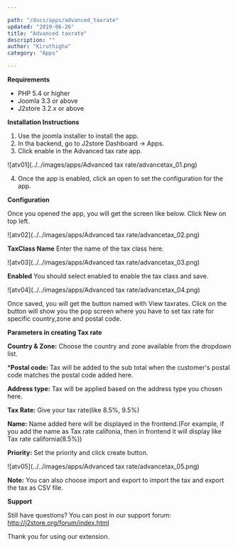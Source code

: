 ```yaml
---

path: "/docs/apps/advanced_taxrate"
updated: "2019-06-26"
title: "Advanced taxrate"
description: ""
author: "Kiruthigha"
category: "Apps"

---
```


**Requirements**

* PHP 5.4 or higher
* Joomla 3.3 or above
* J2store 3.2.x or above

**Installation Instructions**

1. Use the joomla installer to install the app.
2. In tha backend, go to J2store Dashboard -> Apps.
3. Click enable in the Advanced tax rate app.

![atv01](../../images/apps/Advanced tax rate/advancetax_01.png)

4. Once the app is enabled, click an open to set the configuration for the app.

**Configuration**

Once you opened the app, you will get the screen like below. Click New on top left.


![atv02](../../images/apps/Advanced tax rate/advancetax_02.png)


**TaxClass Name**
Enter the name of the tax class here.

![atv03](../../images/apps/Advanced tax rate/advancetax_03.png)

**Enabled**
You should select enabled to enable the tax class and save.

![atv04](../../images/apps/Advanced tax rate/advancetax_04.png)

Once saved, you will get the button named with View taxrates. Click on the button will show you the pop screen where you have to set tax rate for specific country,zone and postal code.

**Parameters in creating Tax rate**

**Country & Zone:** Choose the country and zone available from the dropdown list.

***Postal code:**  Tax will be added to the sub total when the customer's postal code matches the postal code added here.

**Address type:** Tax will be applied based on the address type you chosen here.

**Tax Rate:** Give your tax rate(like 8.5%, 9.5%)

**Name:** Name added here will be displayed in the frontend.(For example, if you add the name as Tax rate califonia, then in frontend it will display like Tax rate california(8.5%))

**Priority:** Set the priority and click create button.

![atv05](../../images/apps/Advanced tax rate/advancetax_05.png)

**Note:** You can also choose import and export to import the tax and export the tax as CSV file.

**Support**

Still have questions? You can post in our support forum: http://j2store.org/forum/index.html

Thank you for using our extension.